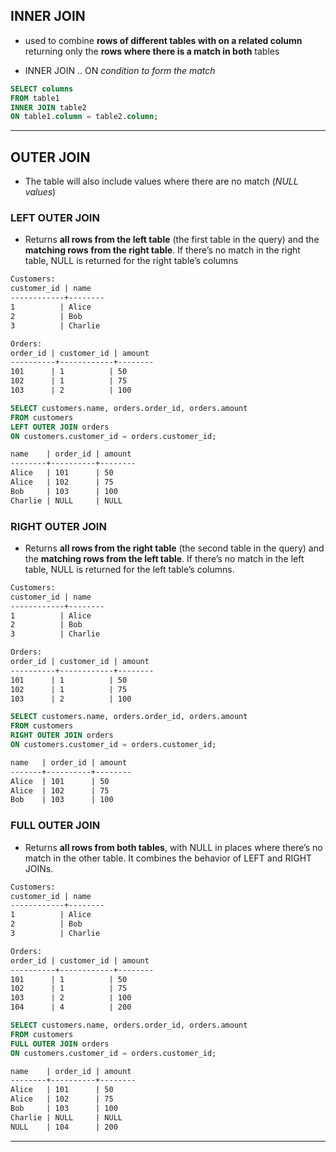 ## INNER JOIN
- used to combine **rows of different tables with on a related column** returning only the **rows where there is a match in both** tables

- INNER JOIN .. ON *condition to form the match*
```SQL
SELECT columns
FROM table1
INNER JOIN table2
ON table1.column = table2.column;
```


---

## OUTER JOIN 
- The table will also include values where there are no match (*NULL values*)

### LEFT OUTER JOIN 
- Returns **all rows from the left table** (the first table in the query) and the **matching rows from the right table**. If there’s no match in the right table, NULL is returned for the right table’s columns

```txt 
Customers:
customer_id | name
------------+--------
1          | Alice
2          | Bob
3          | Charlie

Orders:
order_id | customer_id | amount
----------+------------+--------
101      | 1          | 50
102      | 1          | 75
103      | 2          | 100
```
```SQL
SELECT customers.name, orders.order_id, orders.amount
FROM customers
LEFT OUTER JOIN orders
ON customers.customer_id = orders.customer_id;
```
```txt
name    | order_id | amount
--------+----------+--------
Alice   | 101      | 50
Alice   | 102      | 75
Bob     | 103      | 100
Charlie | NULL     | NULL
```

### RIGHT OUTER JOIN 
- Returns **all rows from the right table** (the second table in the query) and the **matching rows from the left table**. If there’s no match in the left table, NULL is returned for the left table’s columns.
```txt 
Customers:
customer_id | name
------------+--------
1          | Alice
2          | Bob
3          | Charlie

Orders:
order_id | customer_id | amount
----------+------------+--------
101      | 1          | 50
102      | 1          | 75
103      | 2          | 100
```
```SQL
SELECT customers.name, orders.order_id, orders.amount
FROM customers
RIGHT OUTER JOIN orders
ON customers.customer_id = orders.customer_id;
```
```txt
name   | order_id | amount
-------+----------+--------
Alice  | 101      | 50
Alice  | 102      | 75
Bob    | 103      | 100
```
### FULL OUTER JOIN 
- Returns **all rows from both tables**, with NULL in places where there’s no match in the other table. It combines the behavior of LEFT and RIGHT JOINs.
```txt
Customers:
customer_id | name
------------+--------
1          | Alice
2          | Bob
3          | Charlie

Orders: 
order_id | customer_id | amount
----------+------------+--------
101      | 1          | 50
102      | 1          | 75
103      | 2          | 100
104      | 4          | 200
```
```SQL
SELECT customers.name, orders.order_id, orders.amount
FROM customers
FULL OUTER JOIN orders
ON customers.customer_id = orders.customer_id;
```
```txt
name    | order_id | amount
--------+----------+--------
Alice   | 101      | 50
Alice   | 102      | 75
Bob     | 103      | 100
Charlie | NULL     | NULL
NULL    | 104      | 200
```
---